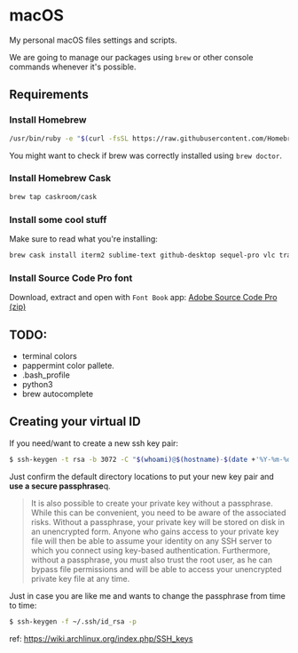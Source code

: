# macOS
My personal macOS files settings and scripts.

We are going to manage our packages using `brew` or other console commands whenever it's possible.

## Requirements


### Install Homebrew

```bash
/usr/bin/ruby -e "$(curl -fsSL https://raw.githubusercontent.com/Homebrew/install/master/install)"
```

You might want to check if brew was correctly installed using `brew doctor`.


### Install Homebrew Cask

```bash
brew tap caskroom/cask
```

### Install some cool stuff

Make sure to read what you're installing:

```bash
brew cask install iterm2 sublime-text github-desktop sequel-pro vlc transmission  firefox google-chrome
```

### Install Source Code Pro font 

Download, extract and open with `Font Book` app:
[Adobe Source Code Pro (zip)](https://github.com/adobe-fonts/source-code-pro/archive/2.030R-ro/1.050R-it.zip)


## TODO:
- terminal colors
- pappermint color pallete.
- .bash_profile
- python3 
- brew autocomplete


## Creating your virtual ID

If you need/want to create a new ssh key pair:

```bash
$ ssh-keygen -t rsa -b 3072 -C "$(whoami)@$(hostname)-$(date +'%Y-%m-%d')"
```
Just confirm the default directory locations to put your new key pair and **use a secure passphrase**q.

> It is also possible to create your private key without a passphrase. While this can be convenient, you need to be aware of the associated risks. Without a passphrase, your private key will be stored on disk in an unencrypted form. Anyone who gains access to your private key file will then be able to assume your identity on any SSH server to which you connect using key-based authentication. Furthermore, without a passphrase, you must also trust the root user, as he can bypass file permissions and will be able to access your unencrypted private key file at any time.


Just in case you are like me and wants to change the passphrase from time to time:

```bash
$ ssh-keygen -f ~/.ssh/id_rsa -p
```

ref: https://wiki.archlinux.org/index.php/SSH_keys
